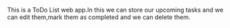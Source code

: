 This is a ToDo List web app.In this we can store our upcoming tasks and we can edit them,mark them as completed and we can delete them.
